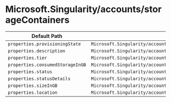 # Microsoft.Singularity/accounts/storageContainers

| Default Path | Alias |
|---|---|
| `properties.provisioningState` | `Microsoft.Singularity/accounts/storagecontainers/provisioningState` |
| `properties.description` | `Microsoft.Singularity/accounts/storagecontainers/description` |
| `properties.tier` | `Microsoft.Singularity/accounts/storagecontainers/tier` |
| `properties.consumedStorageInGB` | `Microsoft.Singularity/accounts/storagecontainers/consumedStorageInGB` |
| `properties.status` | `Microsoft.Singularity/accounts/storagecontainers/status` |
| `properties.statusDetails` | `Microsoft.Singularity/accounts/storagecontainers/statusDetails` |
| `properties.sizeInGB` | `Microsoft.Singularity/accounts/storagecontainers/sizeInGB` |
| `properties.location` | `Microsoft.Singularity/accounts/storagecontainers/location` |

